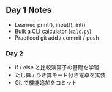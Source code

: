 ## Day 1 Notes
- Learned print(), input(), int()
- Built a CLI calculator (`calc.py`)
- Practiced git add / commit / push

### Day 2
- if / else と比較演算子の基礎を学習
- たし算 / ひき算モード付き電卓を実装
- Git で機能追加をコミット